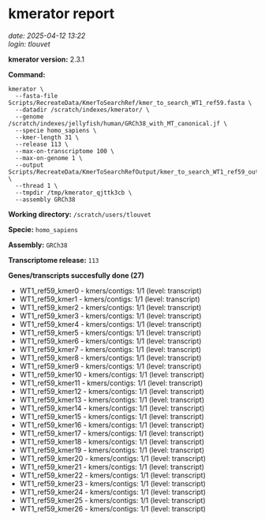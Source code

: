 # kmerator report
*date: 2025-04-12 13:22*  
*login: tlouvet*

**kmerator version:** 2.3.1

**Command:**

```
kmerator \
  --fasta-file Scripts/RecreateData/KmerToSearchRef/kmer_to_search_WT1_ref59.fasta \
  --datadir /scratch/indexes/kmerator/ \
  --genome /scratch/indexes/jellyfish/human/GRCh38_with_MT_canonical.jf \
  --specie homo_sapiens \
  --kmer-length 31 \
  --release 113 \
  --max-on-transcriptome 100 \
  --max-on-genome 1 \
  --output Scripts/RecreateData/KmerToSearchRefOutput/kmer_to_search_WT1_ref59_output \
  --thread 1 \
  --tmpdir /tmp/kmerator_qjttk3cb \
  --assembly GRCh38
```

**Working directory:** `/scratch/users/tlouvet`

**Specie:** `homo_sapiens`

**Assembly:** `GRCh38`

**Transcriptome release:** `113`

**Genes/transcripts succesfully done (27)**

- WT1_ref59_kmer0 - kmers/contigs: 1/1 (level: transcript)
- WT1_ref59_kmer1 - kmers/contigs: 1/1 (level: transcript)
- WT1_ref59_kmer2 - kmers/contigs: 1/1 (level: transcript)
- WT1_ref59_kmer3 - kmers/contigs: 1/1 (level: transcript)
- WT1_ref59_kmer4 - kmers/contigs: 1/1 (level: transcript)
- WT1_ref59_kmer5 - kmers/contigs: 1/1 (level: transcript)
- WT1_ref59_kmer6 - kmers/contigs: 1/1 (level: transcript)
- WT1_ref59_kmer7 - kmers/contigs: 1/1 (level: transcript)
- WT1_ref59_kmer8 - kmers/contigs: 1/1 (level: transcript)
- WT1_ref59_kmer9 - kmers/contigs: 1/1 (level: transcript)
- WT1_ref59_kmer10 - kmers/contigs: 1/1 (level: transcript)
- WT1_ref59_kmer11 - kmers/contigs: 1/1 (level: transcript)
- WT1_ref59_kmer12 - kmers/contigs: 1/1 (level: transcript)
- WT1_ref59_kmer13 - kmers/contigs: 1/1 (level: transcript)
- WT1_ref59_kmer14 - kmers/contigs: 1/1 (level: transcript)
- WT1_ref59_kmer15 - kmers/contigs: 1/1 (level: transcript)
- WT1_ref59_kmer16 - kmers/contigs: 1/1 (level: transcript)
- WT1_ref59_kmer17 - kmers/contigs: 1/1 (level: transcript)
- WT1_ref59_kmer18 - kmers/contigs: 1/1 (level: transcript)
- WT1_ref59_kmer19 - kmers/contigs: 1/1 (level: transcript)
- WT1_ref59_kmer20 - kmers/contigs: 1/1 (level: transcript)
- WT1_ref59_kmer21 - kmers/contigs: 1/1 (level: transcript)
- WT1_ref59_kmer22 - kmers/contigs: 1/1 (level: transcript)
- WT1_ref59_kmer23 - kmers/contigs: 1/1 (level: transcript)
- WT1_ref59_kmer24 - kmers/contigs: 1/1 (level: transcript)
- WT1_ref59_kmer25 - kmers/contigs: 1/1 (level: transcript)
- WT1_ref59_kmer26 - kmers/contigs: 1/1 (level: transcript)
